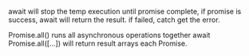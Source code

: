 await will stop the temp execution until promise complete,
if promise is success, await will return the result.
if failed, catch get the error.

Promise.all() runs all asynchronous operations together
await Promise.all([...]) will return result arrays each Promise.
